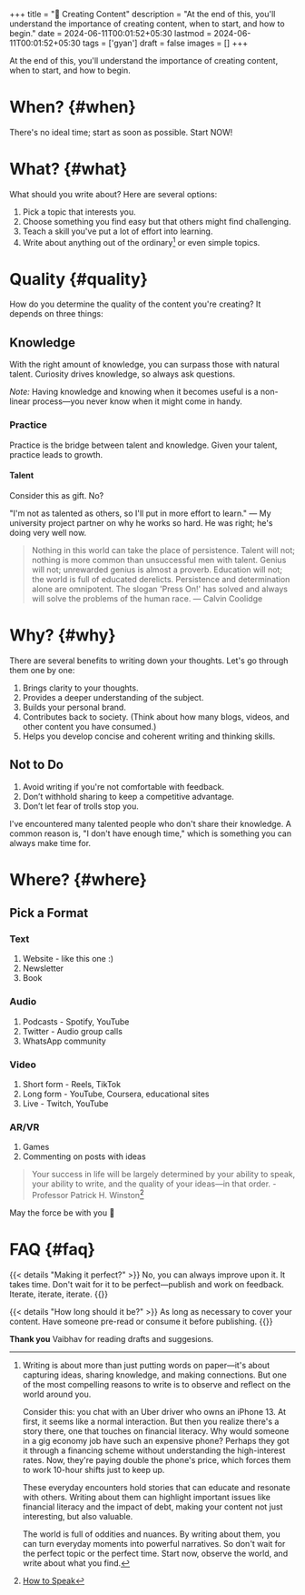 +++
title = "🧿 Creating Content"
description = "At the end of this, you'll understand the importance of creating content, when to start, and how to begin."
date = 2024-06-11T00:01:52+05:30
lastmod = 2024-06-11T00:01:52+05:30
tags = ['gyan']
draft = false
images = []
+++

At the end of this, you'll understand the importance of creating content, when to start, and how to begin.

# When? {#when}

There's no ideal time; start as soon as possible. Start NOW!

# What? {#what}

What should you write about? Here are several options:

1. Pick a topic that interests you.
2. Choose something you find easy but that others might find challenging.
3. Teach a skill you've put a lot of effort into learning.
4. Write about anything out of the ordinary[^1] or even simple topics.

# Quality {#quality}

How do you determine the quality of the content you're creating? It depends on three things:

## Knowledge

With the right amount of knowledge, you can surpass those with natural talent. Curiosity drives knowledge, so always ask questions.

_Note:_ Having knowledge and knowing when it becomes useful is a non-linear process—you never know when it might come in handy.

### Practice

Practice is the bridge between talent and knowledge. Given your talent, practice leads to growth.

#### Talent

Consider this as gift. No?

"I'm not as talented as others, so I'll put in more effort to learn." — My university project partner on why he works so hard. He was right; he's doing very well now.

> Nothing in this world can take the place of persistence. Talent will not; nothing is more common than unsuccessful men with talent. Genius will not; unrewarded genius is almost a proverb. Education will not; the world is full of educated derelicts. Persistence and determination alone are omnipotent. The slogan 'Press On!' has solved and always will solve the problems of the human race. ― Calvin Coolidge

# Why? {#why}

There are several benefits to writing down your thoughts. Let's go through them one by one:

1. Brings clarity to your thoughts.
2. Provides a deeper understanding of the subject.
3. Builds your personal brand.
4. Contributes back to society. (Think about how many blogs, videos, and other content you have consumed.)
5. Helps you develop concise and coherent writing and thinking skills.

## Not to Do

1. Avoid writing if you're not comfortable with feedback.
2. Don’t withhold sharing to keep a competitive advantage.
3. Don’t let fear of trolls stop you.

I've encountered many talented people who don't share their knowledge. A common reason is, "I don't have enough time," which is something you can always make time for.

# Where? {#where}

## Pick a Format

### Text

1. Website - like this one :)
2. Newsletter
3. Book

### Audio

1. Podcasts - Spotify, YouTube
2. Twitter - Audio group calls
3. WhatsApp community

### Video

1. Short form - Reels, TikTok
2. Long form - YouTube, Coursera, educational sites
3. Live - Twitch, YouTube

### AR/VR

1. Games
2. Commenting on posts with ideas

> Your success in life will be largely determined by your ability to speak, your ability to write, and the quality of your ideas—in that order. - Professor Patrick H. Winston[^2]

May the force be with you 🧙

# FAQ {#faq}

{{< details "Making it perfect?" >}}
No, you can always improve upon it. It takes time. Don't wait for it to be perfect—publish and work on feedback. Iterate, iterate, iterate.
{{</details>}}

{{< details "How long should it be?" >}}
As long as necessary to cover your content. Have someone pre-read or consume it before publishing.
{{</details>}}

**Thank you** Vaibhav for reading drafts and suggesions.

[^1]:
    Writing is about more than just putting words on paper—it's about capturing ideas, sharing knowledge, and making connections. But one of the most compelling reasons to write is to observe and reflect on the world around you.

    Consider this: you chat with an Uber driver who owns an iPhone 13. At first, it seems like a normal interaction. But then you realize there's a story there, one that touches on financial literacy. Why would someone in a gig economy job have such an expensive phone? Perhaps they got it through a financing scheme without understanding the high-interest rates. Now, they're paying double the phone's price, which forces them to work 10-hour shifts just to keep up.

    These everyday encounters hold stories that can educate and resonate with others. Writing about them can highlight important issues like financial literacy and the impact of debt, making your content not just interesting, but also valuable.

    The world is full of oddities and nuances. By writing about them, you can turn everyday moments into powerful narratives. So don't wait for the perfect topic or the perfect time. Start now, observe the world, and write about what you find.

[^2]: [How to Speak](https://ocw.mit.edu/courses/res-tll-005-how-to-speak-january-iap-2018/)
